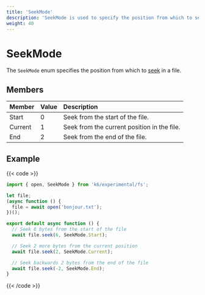 ```yaml
---
title: 'SeekMode'
description: 'SeekMode is used to specify the position from which to seek in a file.'
weight: 40
---
```


# SeekMode

The `SeekMode` enum specifies the position from which to [seek](https://grafana.com/docs/k6/<K6_VERSION>/javascript-api/k6-experimental/fs/file/seek) in a file.

## Members

| Member  | Value | Description                                 |
| :------ | :---- | :------------------------------------------ |
| Start   | 0     | Seek from the start of the file.            |
| Current | 1     | Seek from the current position in the file. |
| End     | 2     | Seek from the end of the file.              |

## Example

{{< code >}}

```javascript
import { open, SeekMode } from 'k6/experimental/fs';

let file;
(async function () {
  file = await open('bonjour.txt');
})();

export default async function () {
  // Seek 6 bytes from the start of the file
  await file.seek(6, SeekMode.Start);

  // Seek 2 more bytes from the current position
  await file.seek(2, SeekMode.Current);

  // Seek backwards 2 bytes from the end of the file
  await file.seek(-2, SeekMode.End);
}
```

{{< /code >}}
